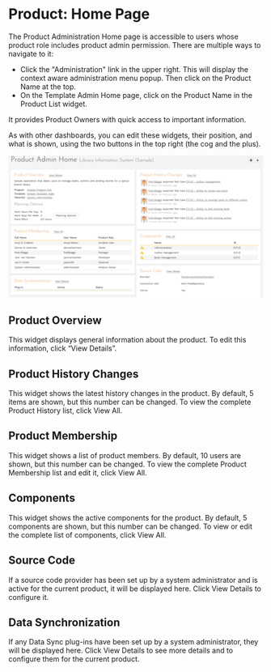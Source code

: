 # Product: Home Page
The Product Administration Home page is accessible to users whose product role includes product admin permission. There are multiple ways to navigate to it: 

- Click the "Administration" link in the upper right. This will display the context aware administration menu popup. Then click on the Product Name at the top.
- On the Template Admin Home page, click on the Product Name in the Product List widget.

It provides Product Owners with quick access to important information.

As with other dashboards, you can edit these widgets, their position, and what is shown, using the two buttons in the top right (the cog and the plus).

![](img/Product_Admin_Home.png)

## Product Overview
This widget displays general information about the product. To edit this information, click “View Details”.

## Product History Changes
This widget shows the latest history changes in the product. By default, 5 items are shown, but this number can be changed. To view the complete Product History list, click View All.

## Product Membership
This widget shows a list of product members. By default, 10 users are shown, but this number can be changed. To view the complete Product Membership list and edit it, click View All.

## Components
This widget shows the active components for the product. By default, 5 components are shown, but this number can be changed. To view or edit the complete list of components, click View All.

## Source Code
If a source code provider has been set up by a system administrator and is active for the current product, it will be displayed here. Click View Details to configure it. 

## Data Synchronization
If any Data Sync plug-ins have been set up by a system administrator, they will be displayed here. Click View Details to see more details and to configure them for the current product.